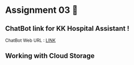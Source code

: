 # Assignment 03 🎯

## ChatBot link for KK Hospital  Assistant !

ChatBot Web URL : [LINK]([https://web-chat.global.assistant.watson.appdomain.cloud/preview.html?backgroundImageURL=https%3A%2F%2Fau-syd.assistant.watson.cloud.ibm.com%2Fpublic%2Fimages%2Fupx-78af83c1-2622-473d-8b1e-635a4080e036%3A%3Adadb7158-b52e-4f76-8ac7-7fee51b6f9b0&integrationID=410798a3-90b2-4a0d-86a0-84aa9de1bf6d&region=au-syd&serviceInstanceID=78af83c1-2622-473d-8b1e-635a4080e036](https://web-chat.global.assistant.watson.appdomain.cloud/preview.html?backgroundImageURL=https%3A%2F%2Fau-syd.assistant.watson.cloud.ibm.com%2Fpublic%2Fimages%2Fupx-80e49507-a6ce-4a6a-93b4-76107e14fc7b%3A%3Aeec15de4-bb5f-4994-8364-d8fae503660c&integrationID=b8f05f6b-5d9e-4796-92e4-bd045a1c99a4&region=au-syd&serviceInstanceID=80e49507-a6ce-4a6a-93b4-76107e14fc7b))

## Working with Cloud Storage
